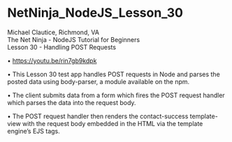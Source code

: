# NetNinja_NodeJS_Lesson_30
Michael Clautice, Richmond, VA<br>
The Net Ninja - NodeJS Tutorial for Beginners<br>
Lesson 30 - Handling POST Requests

• https://youtu.be/rin7gb9kdpk

• This Lesson 30 test app handles POST requests in Node and parses the posted data using body-parser, a module available on the npm.

• The client submits data from a form which fires the POST request handler which parses the data into the request body.

• The POST request handler then renders the contact-success template-view with the request body embedded in the HTML via the template engine’s EJS tags.
